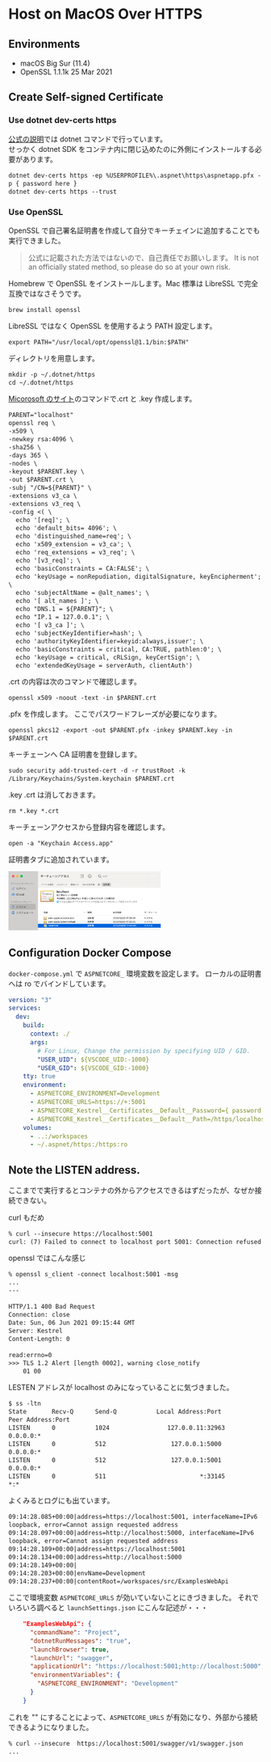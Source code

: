 # Host on MacOS Over HTTPS

## Environments

- macOS Big Sur (11.4)
- OpenSSL 1.1.1k 25 Mar 2021

## Create Self-signed Certificate

### Use dotnet dev-certs https

[公式の説明](https://docs.microsoft.com/ja-jp/aspnet/core/security/docker-compose-https?view=aspnetcore-5.0)では dotnet コマンドで行っています。<br>
せっかく dotnet SDK をコンテナ内に閉じ込めたのに外側にインストールする必要があります。

```shell
dotnet dev-certs https -ep %USERPROFILE%\.aspnet\https\aspnetapp.pfx -p { password here }
dotnet dev-certs https --trust
```

### Use OpenSSL

OpenSSL で自己署名証明書を作成して自分でキーチェインに追加することでも実行できました。

> 公式に記載された方法ではないので、自己責任でお願いします。
> It is not an officially stated method, so please do so at your own risk.

Homebrew で OpenSSL をインストールします。Mac 標準は LibreSSL で完全互換ではなさそうです。

```shell
brew install openssl
```

LibreSSL ではなく OpenSSL を使用するよう PATH 設定します。

```shell
export PATH="/usr/local/opt/openssl@1.1/bin:$PATH"
```

ディレクトリを用意します。

```
mkdir -p ~/.dotnet/https
cd ~/.dotnet/https
```

[Micorosoft のサイト](https://docs.microsoft.com/ja-jp/dotnet/core/additional-tools/self-signed-certificates-guide#with-openssl)のコマンドで.crt と .key 作成します。

```shell
PARENT="localhost"
openssl req \
-x509 \
-newkey rsa:4096 \
-sha256 \
-days 365 \
-nodes \
-keyout $PARENT.key \
-out $PARENT.crt \
-subj "/CN=${PARENT}" \
-extensions v3_ca \
-extensions v3_req \
-config <( \
  echo '[req]'; \
  echo 'default_bits= 4096'; \
  echo 'distinguished_name=req'; \
  echo 'x509_extension = v3_ca'; \
  echo 'req_extensions = v3_req'; \
  echo '[v3_req]'; \
  echo 'basicConstraints = CA:FALSE'; \
  echo 'keyUsage = nonRepudiation, digitalSignature, keyEncipherment'; \
  echo 'subjectAltName = @alt_names'; \
  echo '[ alt_names ]'; \
  echo "DNS.1 = ${PARENT}"; \
  echo "IP.1 = 127.0.0.1"; \
  echo '[ v3_ca ]'; \
  echo 'subjectKeyIdentifier=hash'; \
  echo 'authorityKeyIdentifier=keyid:always,issuer'; \
  echo 'basicConstraints = critical, CA:TRUE, pathlen:0'; \
  echo 'keyUsage = critical, cRLSign, keyCertSign'; \
  echo 'extendedKeyUsage = serverAuth, clientAuth')
```

.crt の内容は次のコマンドで確認します。

```shell
openssl x509 -noout -text -in $PARENT.crt
```

.pfx を作成します。
ここでパスワードフレーズが必要になります。

```shell
openssl pkcs12 -export -out $PARENT.pfx -inkey $PARENT.key -in $PARENT.crt
```

キーチェーンへ CA 証明書を登録します。

```shell
sudo security add-trusted-cert -d -r trustRoot -k /Library/Keychains/System.keychain $PARENT.crt
```

.key .crt は消しておきます。

```shell
rm *.key *.crt
```

キーチェーンアクセスから登録内容を確認します。

```shell
open -a "Keychain Access.app"
```

証明書タブに追加されています。

<img src="./_files/screenshot-keychain.png" width="60%">

## Configuration Docker Compose

`docker-compose.yml` で `ASPNETCORE_` 環境変数を設定します。
ローカルの証明書へは ro でバインドしています。

```yaml:docker-compose.yml
version: "3"
services:
  dev:
    build:
      context: ./
      args:
        # For Linux, Change the permission by specifying UID / GID.
        "USER_UID": ${VSCODE_UID:-1000}
        "USER_GID": ${VSCODE_GID:-1000}
    tty: true
    environment:
      - ASPNETCORE_ENVIRONMENT=Development
      - ASPNETCORE_URLS=https://+:5001
      - ASPNETCORE_Kestrel__Certificates__Default__Password={ password }
      - ASPNETCORE_Kestrel__Certificates__Default__Path=/https/localhost.pfx
    volumes:
      - ..:/workspaces
      - ~/.aspnet/https:/https:ro
```

## Note the LISTEN address.

ここまでで実行するとコンテナの外からアクセスできるはずだったが、なぜか接続できない。

curl もだめ

```console
% curl --insecure https://localhost:5001
curl: (7) Failed to connect to localhost port 5001: Connection refused
```

openssl ではこんな感じ

```console
% openssl s_client -connect localhost:5001 -msg
...
---

HTTP/1.1 400 Bad Request
Connection: close
Date: Sun, 06 Jun 2021 09:15:44 GMT
Server: Kestrel
Content-Length: 0

read:errno=0
>>> TLS 1.2 Alert [length 0002], warning close_notify
    01 00
```

LESTEN アドレスが localhost のみになっていることに気づきました。

```console
$ ss -ltn
State       Recv-Q      Send-Q           Local Address:Port            Peer Address:Port
LISTEN      0           1024                127.0.0.11:32963                0.0.0.0:*
LISTEN      0           512                  127.0.0.1:5000                 0.0.0.0:*
LISTEN      0           512                  127.0.0.1:5001                 0.0.0.0:*
LISTEN      0           511                          *:33145                      *:*
```

よくみるとログにも出ています。

```log
09:14:28.085+00:00|address=https://localhost:5001, interfaceName=IPv6 loopback, error=Cannot assign requested address
09:14:28.097+00:00|address=http://localhost:5000, interfaceName=IPv6 loopback, error=Cannot assign requested address
09:14:28.109+00:00|address=https://localhost:5001
09:14:28.134+00:00|address=http://localhost:5000
09:14:28.149+00:00|
09:14:28.203+00:00|envName=Development
09:14:28.237+00:00|contentRoot=/workspaces/src/ExamplesWebApi
```

ここで環境変数 `ASPNETCORE_URLS` が効いていないことにきづきました。
それでいろいろ調べると `launchSettings.json` にこんな記述が・・・

```json:launchSettings.json
    "ExamplesWebApi": {
      "commandName": "Project",
      "dotnetRunMessages": "true",
      "launchBrowser": true,
      "launchUrl": "swagger",
      "applicationUrl": "https://localhost:5001;http://localhost:5000",
      "environmentVariables": {
        "ASPNETCORE_ENVIRONMENT": "Development"
      }
    }
```

これを "" にすることによって、`ASPNETCORE_URLS` が有効になり、外部から接続できるようになりました。

```console
% curl --insecure  https://localhost:5001/swagger/v1/swagger.json
...
```
